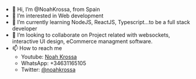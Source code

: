 - 👋 Hi, I’m @NoahKrossa, from Spain
- 👀 I’m interested in Web development
- 🌱 I’m currently learning NodeJS, ReactJS, Typescript...to be a full stack developer
- 💞️ I’m looking to collaborate on Project related with websockets, interactive UI design, eCommerce managment software.
- 📫 How to reach me 
  + Youtube: <a target="_blank" href="https://www.youtube.com/channel/UCWTBu46QuLp_uwhXKgo0u7w">Noah Krossa</a>
  + WhatsApp: +34631165105
  + Twitter:  <a target="_blank" href="https://twitter.com/noahkrossa">@noahkrossa</a>
<!---
NoahKrossa/NoahKrossa is a ✨ special ✨ repository because its `README.md` (this file) appears on your GitHub profile.
You can click the Preview link to take a look at your changes.
--->
